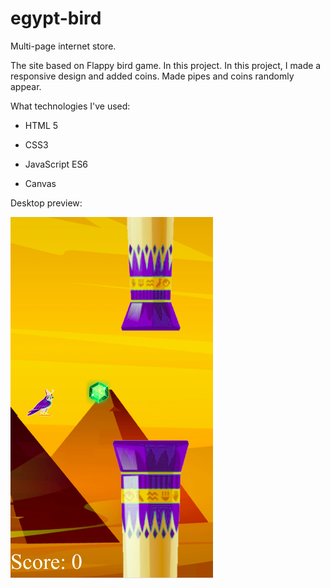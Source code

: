# egypt-bird

Multi-page internet store.

The site based on Flappy bird game. In this project. In this project, I made a responsive design and added coins. Made pipes and coins randomly appear.

What technologies I've used:

- HTML 5

- CSS3

- JavaScript ES6

- Canvas


Desktop preview:

  ![alt text](https://github.com/ssqool/egypt-bird/blob/main/main.png)

